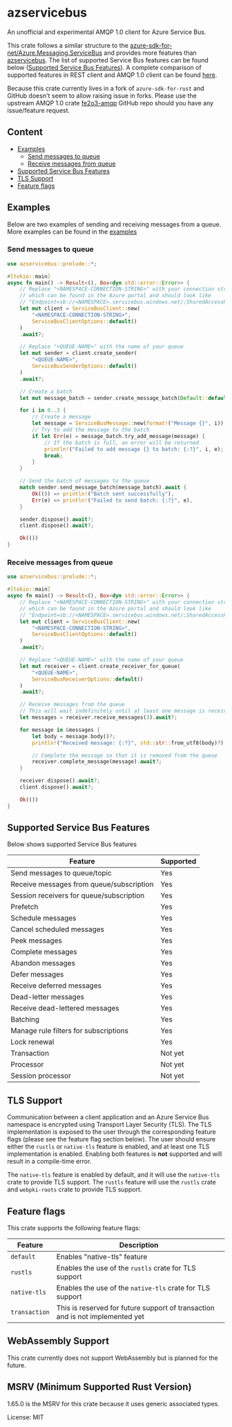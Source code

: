 # azservicebus

An unofficial and experimental AMQP 1.0 client for Azure Service Bus.

This crate follows a similar structure to the
[azure-sdk-for-net/Azure.Messaging.ServiceBus](https://github.com/Azure/azure-sdk-for-net/tree/main/sdk/servicebus/Azure.Messaging.ServiceBus)
and provides more features than [azservicebus](https://crates.io/crates/azservicebus). The list
of supported Service Bus features can be found below ([Supported Service Bus
Features](#supported-service-bus-features)). A complete comparison of supported features in REST
client and AMQP 1.0 client can be found
[here](https://learn.microsoft.com/en-us/rest/api/servicebus/rest-dotnet-client-support#features-exposed-using-both-the-rest-client-and-the-net-managed-api).

Because this crate currently lives in a fork of `azure-sdk-for-rust` and GitHub doesn't seem to
allow raising issue in forks. Please use the upstream AMQP 1.0 crate
[fe2o3-amqp](https://github.com/minghuaw/fe2o3-amqp) GitHub repo should you have any
issue/feature request.

## Content

- [Examples](#examples)
  - [Send messages to queue](#send-messages-to-queue)
  - [Receive messages from queue](#receive-messages-from-queue)
- [Supported Service Bus Features](#supported-service-bus-features)
- [TLS Support](#tls-support)
- [Feature flags](#feature-flags)

## Examples

Below are two examples of sending and receiving messages from a queue. More examples can be
found in the
[examples](https://github.com/minghuaw/azure-sdk-for-rust/tree/separate_servicebus_crate/sdk/messaging_servicebus/examples)

### Send messages to queue

```rust
use azservicebus::prelude::*;

#[tokio::main]
async fn main() -> Result<(), Box<dyn std::error::Error>> {
    // Replace "<NAMESPACE-CONNECTION-STRING>" with your connection string,
    // which can be found in the Azure portal and should look like
    // "Endpoint=sb://<NAMESPACE>.servicebus.windows.net/;SharedAccessKeyName=<KEY_NAME>;SharedAccessKey=<KEY_VALUE>"
    let mut client = ServiceBusClient::new(
        "<NAMESPACE-CONNECTION-STRING>",
        ServiceBusClientOptions::default()
    )
    .await?;

    // Replace "<QUEUE-NAME>" with the name of your queue
    let mut sender = client.create_sender(
        "<QUEUE-NAME>",
        ServiceBusSenderOptions::default()
    )
    .await?;

    // Create a batch
    let mut message_batch = sender.create_message_batch(Default::default())?;

    for i in 0..3 {
        // Create a message
        let message = ServiceBusMessage::new(format!("Message {}", i));
        // Try to add the message to the batch
        if let Err(e) = message_batch.try_add_message(message) {
            // If the batch is full, an error will be returned
            println!("Failed to add message {} to batch: {:?}", i, e);
            break;
        }
    }

    // Send the batch of messages to the queue
    match sender.send_message_batch(message_batch).await {
        Ok(()) => println!("Batch sent successfully"),
        Err(e) => println!("Failed to send batch: {:?}", e),
    }

    sender.dispose().await?;
    client.dispose().await?;

    Ok(())
}
```

### Receive messages from queue

```rust
use azservicebus::prelude::*;

#[tokio::main]
async fn main() -> Result<(), Box<dyn std::error::Error>> {
    // Replace "<NAMESPACE-CONNECTION-STRING>" with your connection string,
    // which can be found in the Azure portal and should look like
    // "Endpoint=sb://<NAMESPACE>.servicebus.windows.net/;SharedAccessKeyName=<KEY_NAME>;SharedAccessKey=<KEY_VALUE>"
    let mut client = ServiceBusClient::new(
        "<NAMESPACE-CONNECTION-STRING>",
        ServiceBusClientOptions::default()
    )
    .await?;

    // Replace "<QUEUE-NAME>" with the name of your queue
    let mut receiver = client.create_receiver_for_queue(
        "<QUEUE-NAME>",
        ServiceBusReceiverOptions::default()
    )
    .await?;

    // Receive messages from the queue
    // This will wait indefinitely until at least one message is received
    let messages = receiver.receive_messages(3).await?;

    for message in &messages {
        let body = message.body()?;
        println!("Received message: {:?}", std::str::from_utf8(body)?);

        // Complete the message so that it is removed from the queue
        receiver.complete_message(message).await?;
    }

    receiver.dispose().await?;
    client.dispose().await?;

    Ok(())
}
```

## Supported Service Bus Features

Below shows supported Service Bus features

| Feature | Supported |
| ------- | --------- |
| Send messages to queue/topic | Yes |
| Receive messages from queue/subscription | Yes |
| Session receivers for queue/subscription | Yes |
| Prefetch | Yes |
| Schedule messages | Yes |
| Cancel scheduled messages | Yes |
| Peek messages | Yes |
| Complete messages | Yes |
| Abandon messages | Yes |
| Defer messages | Yes |
| Receive deferred messages | Yes |
| Dead-letter messages | Yes |
| Receive dead-lettered messages | Yes |
| Batching | Yes |
| Manage rule filters for subscriptions | Yes |
| Lock renewal | Yes |
| Transaction | Not yet |
| Processor | Not yet |
| Session processor | Not yet |

## TLS Support

Communication between a client application and an Azure Service Bus namespace is encrypted using
Transport Layer Security (TLS). The TLS implementation is exposed to the user through the
corresponding feature flags (please see the feature flag section below). The user should ensure
either the `rustls` or `native-tls` feature is enabled, and at least one TLS implementation is
enabled. Enabling both features is **not** supported and will result in a compile-time error.

The `native-tls` feature is enabled by default, and it will use the `native-tls` crate to
provide TLS support. The `rustls` feature will use the `rustls` crate and `webpki-roots` crate
to provide TLS support.

## Feature flags

This crate supports the following feature flags:

| Feature | Description |
| ------- | ----------- |
| `default` | Enables "native-tls" feature |
| `rustls` | Enables the use of the `rustls` crate for TLS support |
| `native-tls` | Enables the use of the `native-tls` crate for TLS support |
| `transaction` | This is reserved for future support of transaction and is not implemented yet |

## WebAssembly Support

This crate currently does not support WebAssembly but is planned for the future.

## MSRV (Minimum Supported Rust Version)

1.65.0 is the MSRV for this crate because it uses generic associated types.

License: MIT
